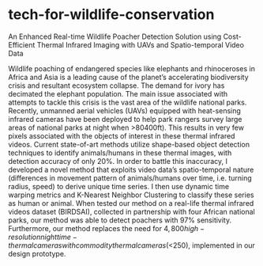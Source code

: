 # tech-for-wildlife-conservation
An Enhanced Real-time Wildlife Poacher Detection Solution using Cost-Efficient Thermal Infrared Imaging with UAVs and Spatio-temporal Video Data 

Wildlife poaching of endangered species like elephants and rhinoceroses in Africa and Asia is a leading cause of the planet’s accelerating biodiversity crisis and resultant ecosystem collapse. The demand for ivory has decimated the elephant population. The main issue associated with attempts to tackle this crisis is the vast area of the wildlife national parks. Recently, unmanned aerial vehicles (UAVs) equipped with heat-sensing infrared cameras have been deployed to help park rangers survey large areas of national parks at night when >$80% of poaching occurs. In order to maximize surveillance area (with fixed flight time and battery constraints) while avoiding detection, UAVs need to fly at high altitudes (>$400ft). This results in very few pixels associated with the objects of interest in these thermal infrared videos. Current state-of-art methods utilize shape-based object detection techniques to identify animals/humans in these thermal images, with detection accuracy of only 20%. In order to battle this inaccuracy, I developed a novel method that exploits video data’s spatio-temporal nature (differences in movement pattern of animals/humans over time, i.e. turning radius, speed) to derive unique time series. I then use dynamic time warping metrics and K-Nearest Neighbor Clustering to classify these series as human or animal. When tested our method on a real-life thermal infrared videos dataset (BIRDSAI), collected in partnership with four African national parks, our method was able to detect poachers with 97\% sensitivity. Furthermore, our method replaces the need for $4,800 high-resolution nighttime-thermal cameras with commodity thermal cameras (<$250), implemented in our design prototype.
